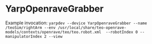 # YarpOpenraveGrabber

Example invocation: `yarpdev --device YarpOpenraveGrabber --name /teoSim/rightArm --env /usr/local/share/teo-openrave-models/contexts/openrave/teo/teo.robot.xml  --robotIndex 0 --manipulatorIndex 2 --view`
